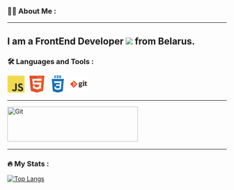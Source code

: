 

### :man_technologist: About Me :


---


I am a FrontEnd Developer <img src="https://media.giphy.com/media/WUlplcMpOCEmTGBtBW/giphy.gif" width="30"> from Belarus.
---



### :hammer_and_wrench: Languages and Tools :

<div>
 <img src="https://github.com/devicons/devicon/blob/master/icons/javascript/javascript-original.svg" title="JavaScript" alt="JavaScript" width="40" height="40"/>&nbsp;
  <img src="https://github.com/devicons/devicon/blob/master/icons/html5/html5-original.svg" title="HTML5" alt="HTML" width="40" height="40"/>&nbsp;
  <img src="https://github.com/devicons/devicon/blob/master/icons/css3/css3-plain-wordmark.svg"  title="CSS3" alt="CSS" width="40" height="40"/>&nbsp;
  <img src="https://github.com/devicons/devicon/blob/master/icons/git/git-original-wordmark.svg" title="Git" **alt="Git" width="40" height="40"/>
 
 </div>

---
<div><img src="https://www.codewars.com/users/rsschool_4bc629294c399453/badges/micro" title="Git" **alt="Git" width="300" height="80"/></div>

---

### :fire: My Stats :

[![Top Langs](https://github-readme-stats.vercel.app/api/top-langs/?username=qusewen&layout=compact&theme=vision-friendly-dark)](https://github.com/anuraghazra/github-readme-stats)
